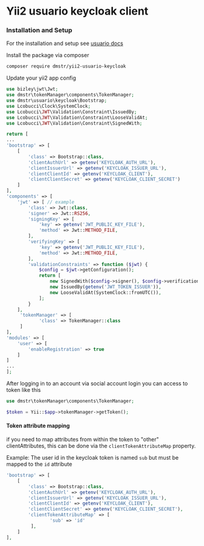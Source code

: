 # Yii2 usuario keycloak client

### Installation and Setup

For the installation and setup see [usuario docs](https://yii2-usuario.readthedocs.io/en/latest/)

Install the package via composer
```bash
composer require dmstr/yii2-usuario-keycloak
```

Update your yii2 app config
```php
use bizley\jwt\Jwt;
use dmstr\tokenManager\components\TokenManager;
use dmstr\usuario\keycloak\Bootstrap;
use Lcobucci\Clock\SystemClock;
use Lcobucci\JWT\Validation\Constraint\IssuedBy;
use Lcobucci\JWT\Validation\Constraint\LooseValidAt;
use Lcobucci\JWT\Validation\Constraint\SignedWith;

return [
...
'bootstrap' => [
    [
        'class' => Bootstrap::class,
        'clientAuthUrl' => getenv('KEYCLOAK_AUTH_URL'),
        'clientIssuerUrl' => getenv('KEYCLOAK_ISSUER_URL'),
        'clientClientId' => getenv('KEYCLOAK_CLIENT'),
        'clientClientSecret' => getenv('KEYCLOAK_CLIENT_SECRET')
    ]
],
'components' => [
    'jwt' => [ // example
        'class' => Jwt::class,
        'signer' => Jwt::RS256,
        'signingKey' => [
            'key' => getenv('JWT_PUBLIC_KEY_FILE'),
            'method' => Jwt::METHOD_FILE,
        ],
        'verifyingKey' => [
            'key' => getenv('JWT_PUBLIC_KEY_FILE'),
            'method' => Jwt::METHOD_FILE,
        ],
        'validationConstraints' => function ($jwt) {
            $config = $jwt->getConfiguration();
            return [
                new SignedWith($config->signer(), $config->verificationKey()),
                new IssuedBy(getenv('JWT_TOKEN_ISSUER')),
                new LooseValidAt(SystemClock::fromUTC()),
            ];
        }
    ],
     'tokenManager' => [
            'class' => TokenManager::class
     ]
],
'modules' => [
    'user' => [
        'enableRegistration' => true
    ]
]
...
];
```

After logging in to an account via social account login you can access to token like this

```php
use dmstr\tokenManager\components\TokenManager;

$token = Yii::$app->tokenManager->getToken();
```

#### Token attribute mapping

if you need to map attributes from within the token to "other" clientAttributes, this can be done via the `clientTokenAttributeMap` property.

Example: 
The user id in the keycloak token is named `sub` but must be mapped to the `id` attribute

```php
'bootstrap' => [
    [
        'class' => Bootstrap::class,
        'clientAuthUrl' => getenv('KEYCLOAK_AUTH_URL'),
        'clientIssuerUrl' => getenv('KEYCLOAK_ISSUER_URL'),
        'clientClientId' => getenv('KEYCLOAK_CLIENT'),
        'clientClientSecret' => getenv('KEYCLOAK_CLIENT_SECRET'),
        'clientTokenAttributeMap' => [
                'sub' => 'id'
         ],
    ]
],

```
